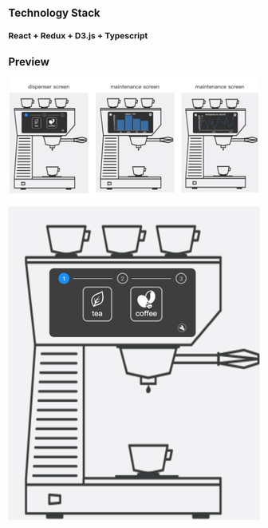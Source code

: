 ## Technology Stack

### React + Redux + D3.js + Typescript

## Preview

![preview](README.assets/preview.png)

![dispenser](README.assets/dispenser.gif)

### 